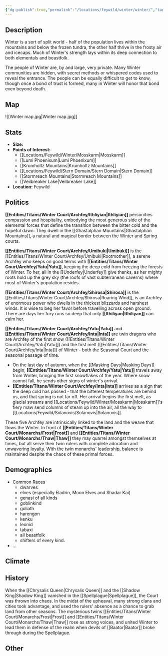 ```yaml
---
{"dg-publish":true,"permalink":"/locations/feywild/winter/winter/","tags":["Location","Court","Winter"]}
---
```


## Description
Winter is a sort of split world - half of the population lives within the mountains and below the frozen tundra, the other half thrive in the frosty air and icecaps. 
Much of Winter's strength lays within its deep connection to both elementals and beastfolk. 


The people of Winter are, by and large, very private. Many Winter communities are hidden, with secret methods or whispered codes used to reveal the entrance. The people can be equally difficult to get to know, though once a bond of trust is formed, many in Winter will honor that bond even beyond death. 
## Map
![[Winter map.jpg\|Winter map.jpg]]
## Stats
- **Size:** 
- **Points of Interest:**
    - [[Locations/Feywild/Winter/Mosskarm\|Mosskarm]]
    - [[Lumi Phoenixum\|Lumi Phoenixum]]
    - [[Krumholtz Mountains\|Krumholtz Mountains]]
    - [[Locations/Feywild/Stern Domain/Stern Domain\|Stern Domain]]
    - [[Stormreach Mountains\|Stormreach Mountains]]
    - [[Veilbreaker Lake\|Veilbreaker Lake]]
- **Location:** Feywild

## Politics

<div class="transclusion internal-embed is-loaded"><div class="markdown-embed">





**[[Entities/Titans/Winter Court/Archfey/Ithliyian\|Ithliyian]]** personifies compassion and hospitality, embodying the most generous side of the elemental forces that define the transition between the bitter cold and the hopeful dawn. They dwell in the [[Ghastalphan Mountains\|Ghastalphan Mountains]], a natural and magical border between the Winter and Spring courts.

**[[Entities/Titans/Winter Court/Archfey/Umibuki\|Umibuki]]** is the [[Entities/Titans/Winter Court/Archfey/Umibuki\|Rootmother]], a serene Archfey who keeps on good terms with **[[Entities/Titans/Winter Court/Archfey/Yatu\|Yatu]]**, keeping the deep cold from freezing the forests of Winter. To her, all in the [[Underfey\|Underfey]] give thanks, as her mighty roots hold up the grey sky (the roofs of vast subterranean caverns) where most of Winter's population resides. 

**[[Entities/Titans/Winter Court/Archfey/Shirosa\|Shirosa]]** is the [[Entities/Titans/Winter Court/Archfey/Shirosa\|Roaring Wind]], is an Archfey of enormous power who dwells in the thickest blizzards and harshest winds. It is wise to beg her favor before travelling across open ground. There are days her fury runs so deep that only **[[Ithiliyan\|Ithiliyan]]** can calm her. 

**[[Entities/Titans/Winter Court/Archfey/Yatu\|Yatu]]** and **[[Entities/Titans/Winter Court/Archfey/Inta\|Inta]]** are twin dragons who are Archfey of the first snow ([[Entities/Titans/Winter Court/Archfey/Yatu\|Yatu]]) and the first melt ([[Entities/Titans/Winter Court/Archfey/Inta\|Inta]]) of Winter - both the Seasonal Court and the seasonal passage of time. 
- On the last day of autumn, when the [[Masking Days\|Masking Days]] begin, **[[Entities/Titans/Winter Court/Archfey/Yatu\|Yatu]]** travels away from Winter, bringing the first snowflakes of the year. Where snow cannot fall, he sends other signs of winter's arrival. 
- **[[Entities/Titans/Winter Court/Archfey/Inta\|Inta]]** arrives as a sign that the deep cold has passed - that the bitterest temperatures are behind us, and that spring is not far off. Her arrival begins the first melt, as glacial streams and [[Locations/Feywild/Winter/Mosskarm\|Mosskarm]]'s fiery maw send columns of steam up into the air, all the way to [[Locations/Feywild/Solanovis/Solanovis\|Solanovis]].

These five Archfey are intrinsically linked to the land and the weave that flows the Winter. In front of **[[Entities/Titans/Winter Court/Monarchs/Frost\|Frost]]** and **[[Entities/Titans/Winter Court/Monarchs/Thaw\|Thaw]]** they may quarrel amongst themselves at times, but all serve their twin rulers with complete adoration and unwavering loyalty. With the twin monarchs' leadership, balance is maintained despite the chaos of these primal forces. 

</div></div>

## Demographics
- Common Races
    - dwarves 
    - elves (especially Eladrin, Moon Elves and Shadar Kai)
    - genasi of all kinds 
    - goblinkind
    - goliath
    - harengon  
    - kenku 
    - leonid 
    - tabaxi 
    - all beastfolk
    - shifters of every kind.
- ...

## Climate

## History
When the [[Chrysalis Queen\|Chrysalis Queen]] and the [[Shadow King\|Shadow King]] vanished in the [[Spellplague\|Spellplague]], the Court was thrown into chaos. In the midst of the upheaval, many strong clans and cities took advantage, and used the rulers' absence as a chance to grab land from other seasons. 
The mysterious twins [[Entities/Titans/Winter Court/Monarchs/Frost\|Frost]] and [[Entities/Titans/Winter Court/Monarchs/Thaw\|Thaw]] rose as strong voices, and united Winter to lead them in defense of the realm when devils of [[Baator\|Baator]] broke through during the Spellplague.
## Other 


